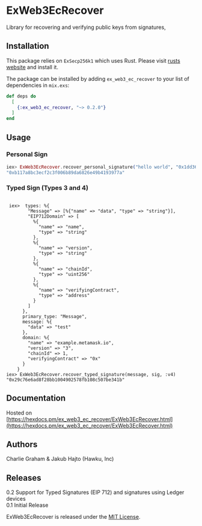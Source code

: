 # ExWeb3EcRecover

Library for recovering and verifying public keys from signatures,

## Installation

This package relies on `ExSecp256k1` which uses Rust.
Please visit [rusts website](https://www.rust-lang.org/tools/install) and install it.

The package can be installed
by adding `ex_web3_ec_recover` to your list of dependencies in `mix.exs`:

```elixir
def deps do
  [
    {:ex_web3_ec_recover, "~> 0.2.0"}
  ]
end
```


## Usage


### Personal Sign
```elixir
iex> ExWeb3EcRecover.recover_personal_signature("hello world", "0x1dd3657c91d95f350ab25f17ee7cbcdbccd3f5bc52976bfd4dd03bd6bc29d2ac23e656bee509ca33b921e0e6b53eb64082be1bb3c69c3a4adccd993b1d667f8d1b")
"0xb117a8bc3ecf2c3f006b89da6826e49b4193977a"

```

### Typed Sign (Types 3 and 4)


```

 iex>  types: %{
        "Message" => [%{"name" => "data", "type" => "string"}],
        "EIP712Domain" => [
          %{
            "name" => "name",
            "type" => "string"
          },
          %{
            "name" => "version",
            "type" => "string"
          },
          %{
            "name" => "chainId",
            "type" => "uint256"
          },
          %{
            "name" => "verifyingContract",
            "type" => "address"
          }
        ]
      },
      primary_type: "Message",
      message: %{
        "data" => "test"
      },
      domain: %{
        "name" => "example.metamask.io",
        "version" => "3",
        "chainId" => 1,
        "verifyingContract" => "0x"
      }
    }
iex> ExWeb3EcRecover.recover_typed_signature(message, sig, :v4)
"0x29c76e6ad8f28bb1004902578fb108c507be341b"

```


## Documentation
Hosted on [https://hexdocs.pm/ex_web3_ec_recover/ExWeb3EcRecover.html](https://hexdocs.pm/ex_web3_ec_recover/ExWeb3EcRecover.html)

## Authors
Charlie Graham & Jakub Hajto (Hawku, Inc)

## Releases
0.2 Support for Typed Signatures (EIP 712) and signatures using Ledger devices
<br/> 0.1 Initial Release


ExWeb3EcRecover is released under the [MIT License](https://github.com/appcues/exsentry/blob/master/LICENSE.txt).
